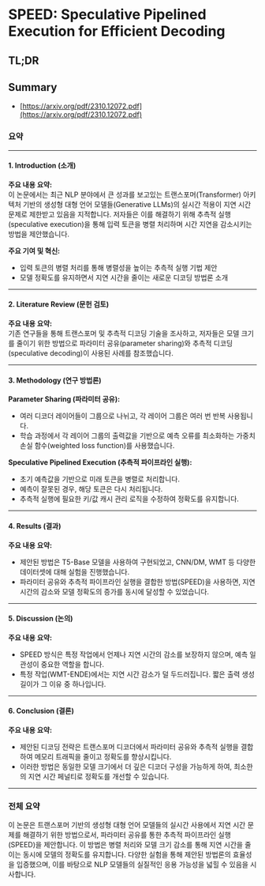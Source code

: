 # SPEED: Speculative Pipelined Execution for Efficient Decoding
## TL;DR
## Summary
- [https://arxiv.org/pdf/2310.12072.pdf](https://arxiv.org/pdf/2310.12072.pdf)

### 요약

---

#### 1. Introduction (소개)

**주요 내용 요약:**  
이 논문에서는 최근 NLP 분야에서 큰 성과를 보고있는 트랜스포머(Transformer) 아키텍처 기반의 생성형 대형 언어 모델들(Generative LLMs)의 실시간 적용이 지연 시간 문제로 제한받고 있음을 지적합니다. 저자들은 이를 해결하기 위해 추측적 실행(speculative execution)을 통해 입력 토큰을 병렬 처리하며 시간 지연을 감소시키는 방법을 제안했습니다.

**주요 기여 및 혁신:**  
- 입력 토큰의 병렬 처리를 통해 병렬성을 높이는 추측적 실행 기법 제안
- 모델 정확도를 유지하면서 지연 시간을 줄이는 새로운 디코딩 방법론 소개

---

#### 2. Literature Review (문헌 검토)

**주요 내용 요약:**  
기존 연구들을 통해 트랜스포머 및 추측적 디코딩 기술을 조사하고, 저자들은 모델 크기를 줄이기 위한 방법으로 파라미터 공유(parameter sharing)와 추측적 디코딩(speculative decoding)이 사용된 사례를 참조했습니다.

---

#### 3. Methodology (연구 방법론)

**Parameter Sharing (파라미터 공유):**
- 여러 디코더 레이어들이 그룹으로 나뉘고, 각 레이어 그룹은 여러 번 반복 사용됩니다.
- 학습 과정에서 각 레이어 그룹의 출력값을 기반으로 예측 오류를 최소화하는 가중치 손실 함수(weighted loss function)를 사용했습니다.

**Speculative Pipelined Execution (추측적 파이프라인 실행):**
- 초기 예측값을 기반으로 미래 토큰을 병렬로 처리합니다.
- 예측이 잘못된 경우, 해당 토큰은 다시 처리됩니다.
- 추측적 실행에 필요한 키/값 캐시 관리 로직을 수정하여 정확도를 유지합니다.

---

#### 4. Results (결과)

**주요 내용 요약:**  
- 제안된 방법은 T5-Base 모델을 사용하여 구현되었고, CNN/DM, WMT 등 다양한 데이터셋에 대해 실험을 진행했습니다.
- 파라미터 공유와 추측적 파이프라인 실행을 결합한 방법(SPEED)을 사용하면, 지연 시간의 감소와 모델 정확도의 증가를 동시에 달성할 수 있었습니다.

---

#### 5. Discussion (논의)

**주요 내용 요약:**  
- SPEED 방식은 특정 작업에서 언제나 지연 시간의 감소를 보장하지 않으며, 예측 일관성이 중요한 역할을 합니다.
- 특정 작업(WMT-ENDE)에서는 지연 시간 감소가 덜 두드러집니다. 짧은 출력 생성 길이가 그 이유 중 하나입니다.

---

#### 6. Conclusion (결론)

**주요 내용 요약:**  
- 제안된 디코딩 전략은 트랜스포머 디코더에서 파라미터 공유와 추측적 실행을 결합하여 메모리 트래픽을 줄이고 정확도를 향상시킵니다.
- 이러한 방법은 동일한 모델 크기에서 더 깊은 디코더 구성을 가능하게 하여, 최소한의 지연 시간 페널티로 정확도를 개선할 수 있습니다.

---

### 전체 요약

이 논문은 트랜스포머 기반의 생성형 대형 언어 모델들의 실시간 사용에서 지연 시간 문제를 해결하기 위한 방법으로서, 파라미터 공유를 통한 추측적 파이프라인 실행(SPEED)을 제안합니다. 이 방법은 병렬 처리와 모델 크기 감소를 통해 지연 시간을 줄이는 동시에 모델의 정확도를 유지합니다. 다양한 실험을 통해 제안된 방법론의 효율성을 입증했으며, 이를 바탕으로 NLP 모델들의 실질적인 응용 가능성을 넓힐 수 있음을 시사합니다.